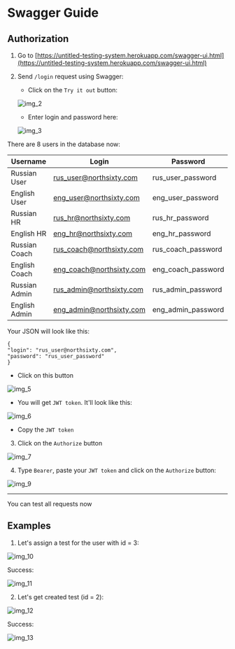 # Swagger Guide

## Authorization
1. Go to [https://untitled-testing-system.herokuapp.com/swagger-ui.html](https://untitled-testing-system.herokuapp.com/swagger-ui.html)
2. Send `/login` request using Swagger:
   * Click on the `Try it out` button:
   
    ![img_2](https://user-images.githubusercontent.com/71790626/127183522-84576b59-64eb-42b9-9835-cfcbc0830fbd.png)
      
   * Enter login and password here:
     
    ![img_3](https://user-images.githubusercontent.com/71790626/127183657-3fd9d1e6-43c7-4ccc-9546-f8adbb21b5b6.png)

        
   
There are 8 users in the database now:
   
   |       Username  |        Login             |   Password        |
   |-----------------|--------------------------|-------------------|
   | Russian User    | rus_user@northsixty.com  | rus_user_password |
   | English User    | eng_user@northsixty.com  | eng_user_password |
   | Russian HR      | rus_hr@northsixty.com    | rus_hr_password   |
   | English HR      | eng_hr@northsixty.com    | eng_hr_password   |
   | Russian Coach   | rus_coach@northsixty.com | rus_coach_password|
   | English Coach   | eng_coach@northsixty.com | eng_coach_password|
   | Russian Admin   | rus_admin@northsixty.com | rus_admin_password|
   | English Admin   | eng_admin@northsixty.com | eng_admin_password|

   Your JSON will look like this:
````
{
"login": "rus_user@northsixty.com",
"password": "rus_user_password"
}
````


   * Click on this button
  
  ![img_5](https://user-images.githubusercontent.com/71790626/127183725-19d41904-dcd7-4b24-b2f7-6006f0479f2a.png)

   
   * You will get `JWT token`. It'll look like this:

   ![img_6](https://user-images.githubusercontent.com/71790626/127183757-69daadd1-2acd-4820-9dec-70edf4b24935.png)


   * Copy the `JWT token`

3) Click on the `Authorize` button

![img_7](https://user-images.githubusercontent.com/71790626/127183896-5ae1f162-aa2e-43e1-8333-8e19af2c999f.png)

   
4) Type `Bearer`, paste your `JWT token` and click on the `Authorize` button:

![img_9](https://user-images.githubusercontent.com/71790626/127183917-3650e9a8-a021-4695-b613-84b961a50147.png)
   

   ___________________________________________________
   
You can test all requests now

## Examples

1) Let's assign a test for the user with id = 3:

![img_10](https://user-images.githubusercontent.com/71790626/127183940-3ebf3bad-a1c0-477b-8b98-f0bf787652ca.png)


Success:
 
 ![img_11](https://user-images.githubusercontent.com/71790626/127183964-ff42dfab-94b2-4568-b528-9b66ee31a801.png)


2) Let's get created test (id = 2):

![img_12](https://user-images.githubusercontent.com/71790626/127183987-a35634ef-3829-4cdd-a734-bd8e62cb8acd.png)


Success:

![img_13](https://user-images.githubusercontent.com/71790626/127184017-86c0935e-216d-4e0f-8fd4-3f06811e6064.png)
